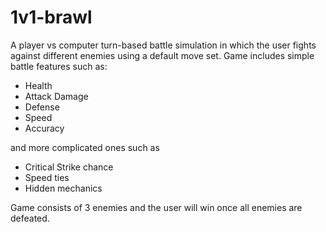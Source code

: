 # 1v1-brawl

A player vs computer turn-based battle simulation in which the user fights against different enemies using a default move set. Game includes simple battle features such as:
- Health
- Attack Damage
- Defense
- Speed
- Accuracy

and more complicated ones such as

- Critical Strike chance
- Speed ties
- Hidden mechanics

Game consists of 3 enemies and the user will win once all enemies are defeated.
